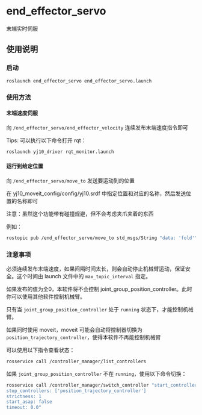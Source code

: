 # end_effector_servo

末端实时伺服

## 使用说明

### 启动

```sh
roslaunch end_effector_servo end_effector_servo.launch
```

### 使用方法

#### 末端速度伺服

向 `/end_effector_servo/end_effector_velocity` 连续发布末端速度指令即可

Tips: 可以执行以下命令打开 rqt：

```sh
roslaunch yj10_driver rqt_monitor.launch
```

#### 运行到给定位置

向 `/end_effector_servo/move_to` 发送要运动到的位置

在 yj10_moveit_config/config/yj10.srdf 中指定位置和对应的名称，然后发送位置的名称即可

注意：虽然这个功能带有碰撞规避，但不会考虑夹爪夹着的东西

例如：

```sh
rostopic pub /end_effector_servo/move_to std_msgs/String "data: 'fold'"
```

### 注意事项

必须连续发布末端速度，如果间隔时间太长，则会自动停止机械臂运动，保证安全。这个时间由 launch 文件中的 `max_topic_interval` 指定。

如果发布的值为全0，本软件将不会控制 joint_group_position_controller。此时你可以使用其他软件控制机械臂。

只有当 `joint_group_position_controller` 处于 `running` 状态下，才能控制机械臂。

如果同时使用 moveit，moveit 可能会自动将控制器切换为 `position_trajectory_controller`，使得本软件不再能控制机械臂

可以使用以下指令查看状态：

```sh
rosservice call /controller_manager/list_controllers
```

如果 `joint_group_position_controller` 不在 `running`，使用以下命令切换：

```sh
rosservice call /controller_manager/switch_controller "start_controllers: ['joint_group_position_controller']
stop_controllers: ['position_trajectory_controller']
strictness: 1
start_asap: false
timeout: 0.0"
```
